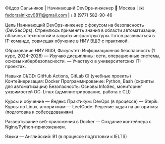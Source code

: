 Фёдор Сальников | Начинающий DevOps-инженер
📍 Москва | ✉️ fedorsalnikov0811@gmail.com | 📞 8 (977) 582-90-46

Цель
Начинающий DevOps-инженер с фокусом на безопасность (DevSecOps). Стремлюсь применять знания в области автоматизации, облачных технологий и защиты инфраструктуры. Готов развиваться в IT-команде, совмещая обучение в НИУ ВШЭ с практикой.

Образование
НИУ ВШЭ, Факультет: Информационная безопасность (1 курс, 2024–2028)
— Изучаю дисциплины: сети, операционные системы, основы кибербезопасности.
— Участвую в университетских IT-проектах.

Навыки
CI/CD: GitHub Actions, GitLab CI (учебные проекты)
Контейнеризация: Docker
Программирование: Python, Bash (скрипты для автоматизации)
Безопасность: Основы InfoSec, мониторинг уязвимостей
ОС: Linux (администрирование, работа с CLI)

Курсы и обучение
— Яндекс Практикум: DevOps (в процессе)
— Stepik: Курсы по Linux, алгоритмам
— LeetCode: Решение задач на алгоритмы (подготовка к собеседованиям)

Развертывание веб-приложения в Docker
— Создание контейнера с Nginx/Python-приложением.

Языки
— Английский: B1 (в процессе подготовки к IELTS)
